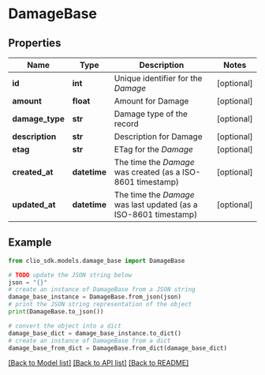 # DamageBase


## Properties

Name | Type | Description | Notes
------------ | ------------- | ------------- | -------------
**id** | **int** | Unique identifier for the *Damage* | [optional] 
**amount** | **float** | Amount for Damage | [optional] 
**damage_type** | **str** | Damage type of the record | [optional] 
**description** | **str** | Description for Damage | [optional] 
**etag** | **str** | ETag for the *Damage* | [optional] 
**created_at** | **datetime** | The time the *Damage* was created (as a ISO-8601 timestamp) | [optional] 
**updated_at** | **datetime** | The time the *Damage* was last updated (as a ISO-8601 timestamp) | [optional] 

## Example

```python
from clio_sdk.models.damage_base import DamageBase

# TODO update the JSON string below
json = "{}"
# create an instance of DamageBase from a JSON string
damage_base_instance = DamageBase.from_json(json)
# print the JSON string representation of the object
print(DamageBase.to_json())

# convert the object into a dict
damage_base_dict = damage_base_instance.to_dict()
# create an instance of DamageBase from a dict
damage_base_from_dict = DamageBase.from_dict(damage_base_dict)
```
[[Back to Model list]](../README.md#documentation-for-models) [[Back to API list]](../README.md#documentation-for-api-endpoints) [[Back to README]](../README.md)


